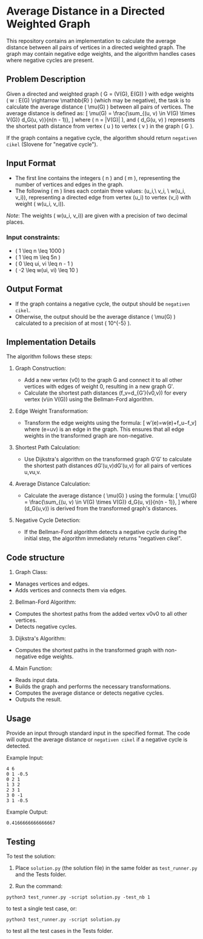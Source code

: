 # Average Distance in a Directed Weighted Graph

This repository contains an implementation to calculate the average distance between all pairs of vertices in a directed weighted graph. The graph may contain negative edge weights, and the algorithm handles cases where negative cycles are present.

## Problem Description

Given a directed and weighted graph \( G = (V(G), E(G)) \) with edge weights \( w : E(G) \rightarrow \mathbb{R} \) (which may be negative), the task is to calculate the average distance \( \mu(G) \) between all pairs of vertices. The average distance is defined as:
\[
\mu(G) = \frac{\sum_{(u, v) \in V(G) \times V(G)} d_G(u, v)}{n(n - 1)},
\]
where \( n = |V(G)| \), and \( d_G(u, v) \) represents the shortest path distance from vertex \( u \) to vertex \( v \) in the graph \( G \).

If the graph contains a negative cycle, the algorithm should return `negativen cikel` (Slovene for "negative cycle").

## Input Format

- The first line contains the integers \( n \) and \( m \), representing the number of vertices and edges in the graph.
- The following \( m \) lines each contain three values: \(u_i,\ v_i, \ w(u_i, v_i)\), representing a directed edge from vertex \(u_i\) to vertex \(v_i\) with weight \( w(u_i, v_i)\).

*Note*: The weights \( w(u_i, v_i)\) are given with a precision of two decimal places.

### Input constraints:
- \( 1 \leq n \leq 1000 \)
- \( 1 \leq m \leq 5n \)
- \( 0 \leq ui, vi \leq n - 1 \)
- \( -2 \leq w(ui, vi) \leq 10 \)

## Output Format

- If the graph contains a negative cycle, the output should be `negativen cikel`.
- Otherwise, the output should be the average distance \( \mu(G) \) calculated to a precision of at most \( 10^{-5} \).




## Implementation Details

The algorithm follows these steps:
1. Graph Construction:
   - Add a new vertex \(v0\)​ to the graph G and connect it to all other vertices with edges of weight 0, resulting in a new graph G′.
   - Calculate the shortest path distances \(f_v=d_{G′}(v0,v)\) for every vertex \(v\in V(G)\) using the Bellman-Ford algorithm.
2. Edge Weight Transformation:
   - Transform the edge weights using the formula:
        \[ w′(e)=w(e)+f_u−f_v\]
        where \(e=uv\) is an edge in the graph. This ensures that all edge weights in the transformed graph are non-negative.
3. Shortest Path Calculation:
   - Use Dijkstra's algorithm on the transformed graph G′G′ to calculate the shortest path distances dG′(u,v)dG′​(u,v) for all pairs of vertices u,vu,v.

4. Average Distance Calculation:
   - Calculate the average distance  \( \mu(G) \) using the formula:
     \[
      \mu(G) = \frac{\sum_{(u, v) \in V(G) \times V(G)} d_G(u, v)}{n(n - 1)},
      \]
     where \(d_G(u,v)\) is derived from the transformed graph's distances.

5. Negative Cycle Detection:
   - If the Bellman-Ford algorithm detects a negative cycle during the initial step, the algorithm immediately returns "negativen cikel".

## Code structure
1. Graph Class:
  - Manages vertices and edges.
  - Adds vertices and connects them via edges.

2. Bellman-Ford Algorithm:
  - Computes the shortest paths from the added vertex v0v0​ to all other vertices.
  - Detects negative cycles.

3. Dijkstra's Algorithm:
  - Computes the shortest paths in the transformed graph with non-negative edge weights.

4. Main Function:
  - Reads input data.
  - Builds the graph and performs the necessary transformations.
  - Computes the average distance or detects negative cycles.
  - Outputs the result.

## Usage
Provide an input through standard input in the specified format. The code will output the average distance or `negativen cikel` if a negative cycle is detected.

Example Input:
```
4 6
0 1 -0.5
0 2 1
1 3 2
2 3 1
3 0 -1
3 1 -0.5
```

Example Output:
```
0.4166666666666667
```
## Testing
To test the solution:

1. Place `solution.py` (the solution file) in the same folder as `test_runner.py` and the Tests folder.

2. Run the command:
```
python3 test_runner.py -script solution.py -test_nb 1
```
to test a single test case, or:
```
python3 test_runner.py -script solution.py
```
to test all the test cases in the Tests folder.
